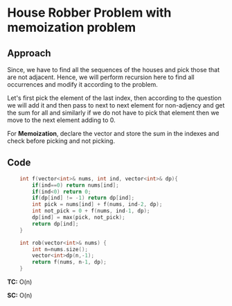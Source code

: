 # House Robber Problem with memoization problem

## Approach

Since, we have to find all the sequences of the houses and pick those that are not adjacent. Hence, we will perform recursion here to find all occurrences and modify it according to the problem.

Let's first pick the element of the last index, then according to the question we will add it and then pass to next to next element for non-adjency and get the sum for all and similarly if we do not have to pick that element then we move to the next element adding to 0.

For **Memoization**, declare the vector and store the sum in the indexes and check before picking and not picking.

## Code

```c++
    int f(vector<int>& nums, int ind, vector<int>& dp){
        if(ind==0) return nums[ind];
        if(ind<0) return 0;
        if(dp[ind] != -1) return dp[ind];
        int pick = nums[ind] + f(nums, ind-2, dp);
        int not_pick = 0 + f(nums, ind-1, dp);
        dp[ind] = max(pick, not_pick);
        return dp[ind];
    }

    int rob(vector<int>& nums) {
        int n=nums.size();
        vector<int>dp(n,-1);
        return f(nums, n-1, dp);
    }
```

**TC:** O(n)

**SC:** O(n)
